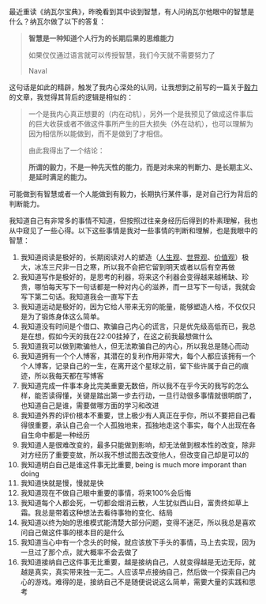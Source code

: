 最近重读《纳瓦尔宝典》，昨晚看到其中谈到智慧，有人问纳瓦尔他眼中的智慧是什么？纳瓦尔做了以下的答复：

> **智慧是一种知道个人行为的长期后果的思维能力**
> 
> 如果仅仅通过语言就可以传授智慧，我们今天就不需要努力了
> 
> Naval

这句话是如此的精辟，触发了我内心深处的认同，让我想到之前写的一篇关于[毅力](https://rolen.wiki/grit/)的文章，我觉得其背后的逻辑是相似的：

> 一个是我内心真正想要的（内在动机），另外一个是我预见了做成这件事后的巨大收获或者不做这件事所产生的巨大损失（外在动机），也可以理解为因为相信所以能做到，而不是做到了才相信。
> 
> 由此我得出了一个结论：
> 
> **所谓的毅力，不是一种先天性的能力，而是对未来的判断力、是长期主义、是延时满足的能力。**

可能做到有智慧或者一个人能做到有毅力，长期执行某件事，是对自己行为背后的判断能力。

我知道自己有非常多的事情不知道，但按照过往亲身经历后得到的朴素理解，我也从中窥见了一些心得。以下这些事情是我对一些事情的判断和理解，也是我眼中的智慧：

1. 我知道阅读是极好的，长期阅读对人的塑造（[人生观](https://rolen.wiki/my-philosophy-of-life/)、[世界观](https://rolen.wiki/my-worldview/)、[价值观](https://rolen.wiki/my-beliefs/)）极大，冰冻三尺非一日之寒，所以我不会把它留到明天或者以后有空再做
2. 我知道写作是极好的，是思考的利器，将来这个利器会变得越来越稀缺、珍贵，哪怕每天写下一句话都是一种对内心的滋养，而一旦写下一句话，我就会写下第二句话。我知道我会一直写下去
3. 我知道运动是极好的，因为它给人带来无穷的能量，能够塑造人格，不仅仅只是为了锻炼身体这么简单。
4. 我知道没有时间是个借口、欺骗自己内心的谎言，只是优先级高低而已，我总是在想，假如今天的我在22:00挂掉了，在这之前我最想做什么
5. 我知道我可以做到欺骗他人，但无法欺骗自己的内心，所以我总是随心而动
6. 我知道拥有一个个人博客，其潜在的复利作用非常大，每个人都应该拥有一个个人博客，记录自己的一生，在离开这个星球之前，留下些许属于自己的痕迹，所以我每天都在写博客
7. 我知道完成一件事本身比完美重要无数倍，所以我不在乎今天的我写的怎么样，能否读得懂，关键是踏出第一步去行动，一旦行动很多事情就很明朗了，也知道自己是谁，需要做哪方面的学习和改进
8. 我知道外界的评价根本不重要，世上极少有人真正在乎你，所以不要把自己看得很重要，承认自己会一个人孤独地来，孤独地走这个事实，每个人出现在各自生命中都是一种经历
9. 我知道人是很难改变的，最多只能做到影响，却无法做到根本性的改变，除非对方经历了重要变故，所以我不想试图去改变他人，但改变自己却是可以的
10. 我知道明白自己是谁这件事无比重要, being is much more imporant than doing
11. 我知道快就是慢，慢就是快
12. 我知道现在不做自己眼中重要的事情，将来100%会后悔
13. 我知道每个人都会死，一切都会烟消云散，人生犹似西山日，富贵终如草上霜。我总是带着这种想法去看待事物的变化、结局
14. 我知道以终为始的思维模式能清楚大部分问题，变得不迷茫，所以我总是喜欢问自己做这件事的根本目的是什么
15. 我知道当心中有一个念头的时候，就应该放下手头的事情，马上去实现，因为一旦过了那个点，就大概率不会去做了
16. 我知道接纳自己这件事无比重要，越是接纳自己，人就变得越是无边无际，就越是真实，真实带来独一无二。人应该早点接纳自己，然后做一个探索自己内心的游戏。难得的是，接纳自己不是随便说说这么简单，需要大量的实践和思考